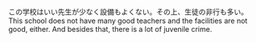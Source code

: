 <tr><td>この学校はいい先生が少なく設備もよくない。その上、生徒の非行も多い。<td><tr><tr><td>This school does not have many good teachers and the facilities are not good, either. And besides that, there is a lot of juvenile crime.<td><tr></table>

